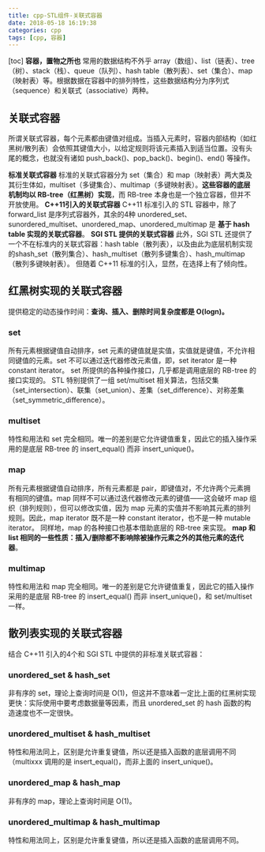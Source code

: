 ```yaml
---
title: cpp-STL组件-关联式容器
date: 2018-05-18 16:19:38
categories: cpp
tags: [cpp, 容器]
---
```

[toc]
**容器，置物之所也**
常用的数据结构不外乎 array（数组）、list（链表）、tree（树）、stack（栈）、queue（队列）、hash table（散列表）、set（集合）、map（映射表）等。根据数据在容器中的排列特性，这些数据结构分为序列式（sequence）和关联式（associative）两种。

## 关联式容器
所谓关联式容器，每个元素都由键值对组成。当插入元素时，容器内部结构（如红黑树/散列表）会依照其键值大小，以给定规则将该元素插入到适当位置。没有头尾的概念，也就没有诸如 push_back()、pop_back()、begin()、end() 等操作。

**标准关联式容器**
标准的关联式容器分为 set（集合）和 map（映射表）两大类及其衍生体如，multiset（多键集合）、multimap（多键映射表）。**这些容器的底层机制均以 RB-tree（红黑树）实现**，而 RB-tree 本身也是一个独立容器，但并不开放使用。
**C++11引入的关联式容器**
C++11 标准引入的 STL 容器中，除了 forward_list 是序列式容器外，其余的4种 unordered_set、sunordered_multiset、unordered_map、unordered_multimap 是 **基于 hash table 实现的关联式容器**。
**SGI STL 提供的关联式容器**
此外，SGI STL 还提供了一个不在标准内的关联式容器：hash table（散列表），以及由此为底层机制实现的shash_set（散列集合）、hash_multiset（散列多键集合）、hash_multimap（散列多键映射表）。
但随着 C++11 标准的引入，显然，在选择上有了倾向性。

## 红黑树实现的关联式容器
提供稳定的动态操作时间：**查询、插入、删除时间复杂度都是 O(logn)。**

### set
所有元素根据键值自动排序，set 元素的键值就是实值，实值就是键值，不允许相同键值的元素。set 不可以通过迭代器修改元素值，即，set iterator 是一种 constant iterator。
set 所提供的各种操作接口，几乎都是调用底层的 RB-tree 的接口实现的。
STL 特别提供了一组 set/multiset 相关算法，包括交集（set_intersection）、联集（set_union）、差集（set_difference）、对称差集（set_symmetric_difference）。

### multiset
特性和用法和 set 完全相同。唯一的差别是它允许键值重复，因此它的插入操作采用的是底层 RB-tree 的 insert_equal() 而非 insert_unique()。

### map
所有元素根据键值自动排序，所有元素都是 pair，即键值对，不允许两个元素拥有相同的键值。map 同样不可以通过迭代器修改元素的键值——这会破坏 map 组织（排列规则），但可以修改实值，因为 map 元素的实值并不影响其元素的排列规则。因此，map iterator 既不是一种 constant iterator，也不是一种 mutable iterator。
同样地，map 的各种接口也基本借助底层的 RB-tree 来实现。
**map 和 list 相同的一些性质：插入/删除都不影响除被操作元素之外的其他元素的迭代器**。

### multimap
特性和用法和 map 完全相同。唯一的差别是它允许键值重复，因此它的插入操作采用的是底层 RB-tree 的 insert_equal() 而非 insert_unique()，和 set/multiset 一样。

## 散列表实现的关联式容器
结合 C++11 引入的4个和 SGI STL 中提供的非标准关联式容器：

### unordered_set & hash_set
非有序的 set，理论上查询时间是 O(1)，但这并不意味着一定比上面的红黑树实现更快：实际使用中要考虑数据量等因素，而且 unordered_set 的 hash 函数的构造速度也不一定很快。

### unordered_multiset & hash_multiset
特性和用法同上，区别是允许重复键值，所以还是插入函数的底层调用不同（multixxx 调用的是 insert_equal()，而非上面的 insert_unique()。

### unordered_map & hash_map
非有序的 map，理论上查询时间是 O(1)。

### unordered_multimap & hash_multimap
特性和用法同上，区别是允许重复键值，所以还是插入函数的底层调用不同。